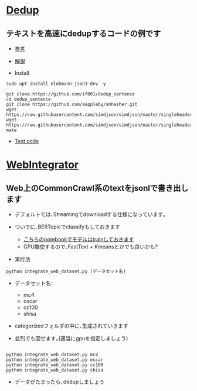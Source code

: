 # [Dedup](./simple_dedup_test.ipynb)
## テキストを高速にdedupするコードの例です
- [参考](https://github.com/if001/dedup_sentence)
- [解説](https://zenn.dev/if001/articles/cc262413e69e3d)

- Install
~~~
sudo apt install nlohmann-json3-dev -y

git clone https://github.com/if001/dedup_sentence
cd dedup_sentence
git clone https://github.com/aappleby/smhasher.git
wget https://raw.githubusercontent.com/simdjson/simdjson/master/singleheader/simdjson.h 
wget https://raw.githubusercontent.com/simdjson/simdjson/master/singleheader/simdjson.cpp 
make
~~~

- [Test code](./simple_dedup_test.ipynb)

# [WebIntegrator](./integrate_web_dataset.py)
## Web上のCommonCrawl系のtextをjsonlで書き出します
- デフォルトでは､Streamingでdownloadする仕様になっています｡
- ついでに､BERTopicでclassifyもしておきます
    - [こちらのnotebookでモデルはtrainしておきます](integ_web_dataset.ipynb)
    - GPU酷使するので､FastText + Kmeansとかでも良いかも?

- 実行法
~~~
python integrate_web_dataset.py (データセット名)
~~~

- データセット名: 
    - mc4
    - oscar
    - cc100
    - shisa

- categorizedフォルダの中に､生成されていきます
- 並列でも回せます｡(適当にgpuを指定しましょう)
~~~

python integrate_web_dataset.py mc4
python integrate_web_dataset.py oscar
python integrate_web_dataset.py cc100
python integrate_web_dataset.py shisa
~~~

- データがたまったら､dedupしましょう